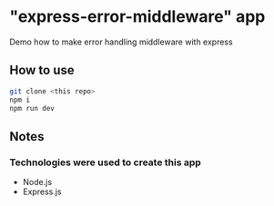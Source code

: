 # "express-error-middleware" app

Demo how to make error handling middleware with express

## How to use

```bash
git clone <this repo>
npm i
npm run dev
```

## Notes

### Technologies were used to create this app
- Node.js
- Express.js